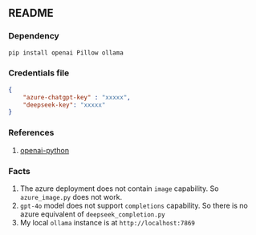 ## README

### Dependency
```sh
pip install openai Pillow ollama
```

### Credentials file
```json
{
    "azure-chatgpt-key" : "xxxxx",
    "deepseek-key": "xxxxx"
}
```


### References
1. [openai-python](https://github.com/openai/openai-python)

### Facts
1. The azure deployment does not contain `image` capability. So `azure_image.py` does not work.
2. `gpt-4o` model does not support `completions` capability. So there is no azure equivalent of `deepseek_completion.py`
3. My local `ollama` instance is at `http://localhost:7869`